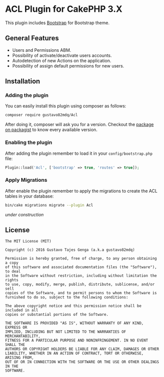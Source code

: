 ACL Plugin for CakePHP 3.X
==========================

This plugin includes
[Bootstrap](https://github.com/elboletaire/twbs-cake-plugin#bootstrap-plugin-for-cakephp-3.X) for Bootstrap theme.

General Features
----------------

- Users and Permissions ABM.
- Possibility of activate/deactivate users accounts.
- Autodetection of new Actions on the application.
- Possibility of assign default permissions for new users.

Installation
------------

### Adding the plugin

You can easily install this plugin using composer as follows:

```bash
composer require gustavo82mdq/Acl
```

After doing it, composer will ask you for a version. Checkout the
[package on packagist](https://packagist.org/packages/gustavo82mdq/acl)
to know every available version.

### Enabling the plugin

After adding the plugin remember to load it in your `config/bootstrap.php` file:

```php
Plugin::load('Acl', ['bootstrap' => true, 'routes' => true]);
```

### Apply Migrations

After enable the plugin remember to apply the migrations to create the ACL tables in your database:

```bash
bin/cake migrations migrate --plugin Acl
```

_under construction_

License
-------

    The MIT License (MIT)
    
    Copyright (c) 2016 Gustavo Tajes Genga (a.k.a gustavo82mdq)
    
    Permission is hereby granted, free of charge, to any person obtaining a copy
    of this software and associated documentation files (the "Software"), to deal
    in the Software without restriction, including without limitation the rights
    to use, copy, modify, merge, publish, distribute, sublicense, and/or sell
    copies of the Software, and to permit persons to whom the Software is
    furnished to do so, subject to the following conditions:
    
    The above copyright notice and this permission notice shall be included in all
    copies or substantial portions of the Software.
    
    THE SOFTWARE IS PROVIDED "AS IS", WITHOUT WARRANTY OF ANY KIND, EXPRESS OR
    IMPLIED, INCLUDING BUT NOT LIMITED TO THE WARRANTIES OF MERCHANTABILITY,
    FITNESS FOR A PARTICULAR PURPOSE AND NONINFRINGEMENT. IN NO EVENT SHALL THE
    AUTHORS OR COPYRIGHT HOLDERS BE LIABLE FOR ANY CLAIM, DAMAGES OR OTHER
    LIABILITY, WHETHER IN AN ACTION OF CONTRACT, TORT OR OTHERWISE, ARISING FROM,
    OUT OF OR IN CONNECTION WITH THE SOFTWARE OR THE USE OR OTHER DEALINGS IN THE
    SOFTWARE.
